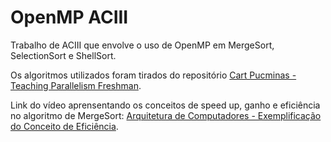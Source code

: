 # OpenMP ACIII

Trabalho de ACIII que envolve o uso de OpenMP em MergeSort, SelectionSort e ShellSort.

Os algoritmos utilizados foram tirados do repositório [Cart Pucminas - Teaching Parallelism Freshman](https://github.com/cart-pucminas/teaching-parallelism-freshmen).

Link do vídeo aprensentando os conceitos de speed up, ganho e eficiência no algoritmo de MergeSort: [Arquitetura de Computadores - Exemplificação do Conceito de Eficiência](https://youtu.be/7g8w5JAcrUg).

